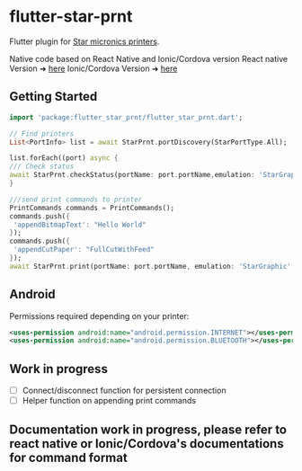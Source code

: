 
# flutter-star-prnt

Flutter plugin for [Star micronics printers](http://www.starmicronics.com/pages/All-Products).

Native code based on React Native and Ionic/Cordova version
React native Version ➜ [here](https://github.com/infoxicator/react-native-star-prnt)
Ionic/Cordova Version ➜ [here](https://github.com/auctifera-josed/starprnt)

## Getting Started

```dart
import 'package:flutter_star_prnt/flutter_star_prnt.dart';

// Find printers
List<PortInfo> list = await StarPrnt.portDiscovery(StarPortType.All);

list.forEach((port) async {
/// Check status
await StarPrnt.checkStatus(portName: port.portName,emulation: 'StarGraphic',)
}

///send print commands to printer
PrintCommands commands = PrintCommands();
commands.push({
 'appendBitmapText': "Hello World"
});
commands.push({
 'appendCutPaper': "FullCutWithFeed"
});
await StarPrnt.print(portName: port.portName, emulation: 'StarGraphic',printCommands: commands)
```

## Android

Permissions required depending on your printer:

```xml
<uses-permission android:name="android.permission.INTERNET"></uses-permission>
<uses-permission android:name="android.permission.BLUETOOTH"></uses-permission>
```

## Work in progress

- [ ] Connect/disconnect function for persistent connection
- [ ] Helper function on appending print commands

## Documentation work in progress, please refer to react native or Ionic/Cordova's documentations for command format
